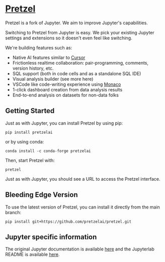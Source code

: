 # [Pretzel](https://withpretzel.com)

Pretzel is a fork of Jupyter. We aim to improve Jupyter's capabilities.

Switching to Pretzel from Jupyter is easy. We pick your existing Jupyter settings
and extensions so it doesn't even feel like switching.

We're building features such as:

- Native AI features similar to [Cursor](https://cursor.sh/)
- Frictionless realtime collaboration: pair-programming, comments, version history, etc.
- SQL support (both in code cells and as a standalone SQL IDE)
- Visual analysis builder (see more here)
- VSCode like code-writing experience using [Monaco](https://github.com/microsoft/monaco-editor)
- 1-click dashboard creation from data analysis results
- End-to-end analysis on datasets for non-data folks

## Getting Started

Just as with Jupyter, you can install Pretzel by using pip:

```
pip install pretzelai
```

or by using conda:

```
conda install -c conda-forge pretzelai
```

Then, start Pretzel with:

```
pretzel
```

Just as with Jupyter, you should see a URL to access the Pretzel interface.

## Bleeding Edge Version

To use the latest version of Pretzel, you can install it directly from the main branch:

```
pip install git+https://github.com/pretzelai/pretzel.git
```

## Jupyter specific information

The original Jupyter documentation is available [here](https://jupyter.org/) and
the Jupyterlab README is available [here](https://github.com/jupyterlab/jupyterlab).
